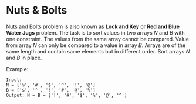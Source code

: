# Nuts & Bolts

Nuts and Bolts problem is also known as **Lock and Key** or **Red and Blue Water Jugs** problem.
 The task is to sort values in two arrays *N* and *B* with one constraint. The values
 from the same array cannot be compared. Value from array *N* can only be compared to a
 value in array *B*. Arrays are of the same length and contain same elements but in
 different order. Sort arrays *N* and *B* in place.

Example:
```
Input:
N = ['%', '#', '$', '^', '!', '@']
B = ['$', '^', '!', '#', '@', '%']
Output: N = B = ['!', '#', '$', '%', '@', '^'] 
```
